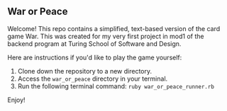 ## War or Peace

Welcome! This repo contains a simplified, text-based version of the card game War. This was created for my very first project in mod1 of the backend program at Turing School of Software and Design.

Here are instructions if you'd like to play the game yourself:
1. Clone down the repository to a new directory.
2. Access the `war_or_peace` directory in your terminal.
3. Run the following terminal command: `ruby war_or_peace_runner.rb`

Enjoy!
